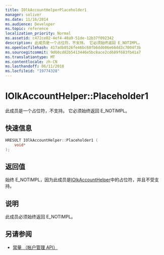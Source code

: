 ```yaml
---
title: IOlkAccountHelperPlaceholder1
manager: soliver
ms.date: 11/16/2014
ms.audience: Developer
ms.topic: reference
localization_priority: Normal
ms.assetid: c472ce02-4ef4-40a9-51de-12b37f092342
description: 此成员是一个占位符，不支持。 它必须始终返回 E_NOTIMPL。
ms.openlocfilehash: 417adb0526fe46bc60fb6dd606e66dd3c7004f3b
ms.sourcegitcommit: 9d60cd82b5413446e5bc8ace2cd689f683fb41a7
ms.translationtype: MT
ms.contentlocale: zh-CN
ms.lasthandoff: 06/11/2018
ms.locfileid: "19774328"
---
```

# <a name="iolkaccounthelperplaceholder1"></a>IOlkAccountHelper::Placeholder1

此成员是一个占位符，不支持。 它必须始终返回 E_NOTIMPL。
  
## <a name="quick-info"></a>快速信息

```cpp
HRESULT IOlkAccountHelper::Placeholder1 (  
    void* 
);
```

## <a name="return-values"></a>返回值

始终 E_NOTIMPL，因为此成员是[IOlkAccountHelper](iolkaccounthelper.md)中的占位符，并且不受支持。 
  
## <a name="remarks"></a>说明

此成员必须始终返回 E_NOTIMPL。
  
## <a name="see-also"></a>另请参阅

- [常量 （帐户管理 API）](constants-account-management-api.md)

